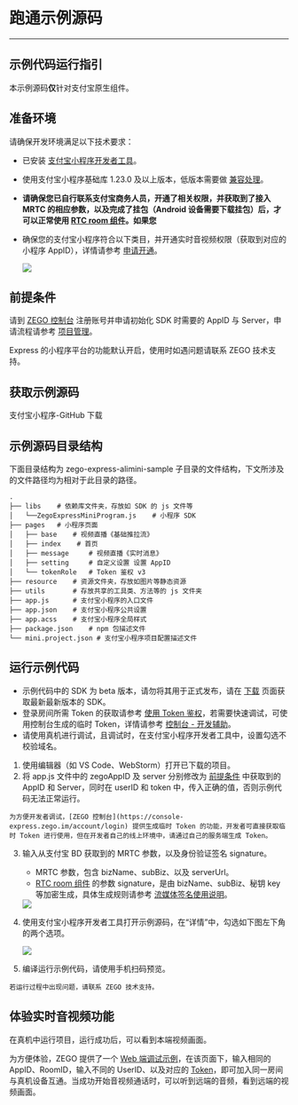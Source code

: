 # 跑通示例源码

- - -

## 示例代码运行指引

本示例源码**仅**针对支付宝原生组件。

## 准备环境

请确保开发环境满足以下技术要求：

* 已安装 [支付宝小程序开发者工具](https://opendocs.alipay.com/mini/ide/download)。
* 使用支付宝小程序基础库 1.23.0 及以上版本，低版本需要做 [兼容处理](https://opendocs.alipay.com/mini/framework/compatibility)。
* **请确保您已自行联系支付宝商务人员，开通了相关权限，并获取到了接入 MRTC 的相应参数，以及完成了挂包（Android 设备需要下载挂包）后，才可以正常使用 [RTC room 组件](https://opendocs.alipay.com/pre-open/08757t?pathHash=d1fc6c9f)。如果您**
* 确保您的支付宝小程序符合以下类目，并开通实时音视频权限（获取到对应的小程序 AppID），详情请参考 [申请开通](https://opendocs.alipay.com/pre-open/08757t?pathHash=d1fc6c9f)。

    <Frame width="512" height="auto" caption=""><img src="https://doc-media.zego.im/sdk-doc/Pics/Express/wx_program/AliPay_miniprogram_item.png" /></Frame>

## 前提条件

请到 [ZEGO 控制台](https://console.zego.im/) 注册账号并申请初始化 SDK 时需要的 AppID 与 Server，申请流程请参考 [项目管理](/console/project-info)。

<Warning title="注意">


Express 的小程序平台的功能默认开启，使用时如遇问题请联系 ZEGO 技术支持。

</Warning>

## 获取示例源码

<Card title="示例源码" href="https://github.com/zegoim/zego-express-alimini-sample/tree/master" target="_blank">
支付宝小程序-GitHub 下载
</Card>

## 示例源码目录结构

下面目录结构为 zego-express-alimini-sample 子目录的文件结构，下文所涉及的文件路径均为相对于此目录的路径。

```tree
.
├── libs    # 依赖库文件夹，存放如 SDK 的 js 文件等
│   └──ZegoExpressMiniProgram.js    # 小程序 SDK
├── pages   # 小程序页面
│   ├── base    # 视频直播《基础推拉流》
│   ├── index    # 首页
│   ├── message     # 视频直播《实时消息》
│   ├── setting     # 自定义设置 设置 AppID
│   └── tokenRole   # Token 鉴权 v3
├── resource    # 资源文件夹，存放如图片等静态资源
├── utils       # 存放共享的工具类、方法等的 js 文件夹
├── app.js      # 支付宝小程序的入口文件
├── app.json    # 支付宝小程序公共设置
├── app.acss    # 支付宝小程序全局样式
├── package.json    # npm 包描述文件
└── mini.project.json # 支付宝小程序项目配置描述文件
```

## 运行示例代码

<Warning title="注意">


- 示例代码中的 SDK 为 beta 版本，请勿将其用于正式发布，请在 [下载](https://doc-zh.zego.im/article/6201) 页面获取最新最新版本的 SDK。
- 登录房间所需 Token 的获取请参考 [使用 Token 鉴权](/real-time-video-miniprogram/communication/using-token-authentication)，若需要快速调试，可使用控制台生成的临时 Token，详情请参考 [控制台 - 开发辅助](/console/development-assistance/temporary-token)。
- 请使用真机进行调试，且调试时，在支付宝小程序开发者工具中，设置勾选不校验域名。

</Warning>



1. 使用编辑器（如 VS Code、WebStorm）打开已下载的项目。
2. 将 app.js 文件中的 zegoAppID 及 server 分别修改为 [前提条件](https://doc-zh.zego.im/article/18277#3) 中获取到的 AppID 和 Server，同时在 userID 和 token 中，传入正确的值，否则示例代码无法正常运行。

<Warning title="注意">


    为方便开发者调试，[ZEGO 控制台](https://console-express.zego.im/account/login) 提供生成临时 Token 的功能，开发者可直接获取临时 Token 进行使用，但在开发者自己的线上环境中，请通过自己的服务端生成 Token。


</Warning>



3. 输入从支付宝 BD 获取到的 MRTC 参数，以及身份验证签名 signature。

    - MRTC 参数，包含 bizName、subBiz、以及 serverUrl。
    - [RTC room 组件](https://opendocs.alipay.com/pre-open/08757t?pathHash=d1fc6c9f) 的参数 signature，是由 bizName、subBiz、秘钥 key 等加密生成，具体生成规则请参考 [流媒体签名使用说明](https://opendocs.alipay.com/pre-open/0876cs?pathHash=f6441b0b)。

    <Frame width="512" height="auto" caption=""><img src="https://doc-media.zego.im/sdk-doc/Pics/Express/wx_program/appid_server.jpeg" /></Frame>

4. 使用支付宝小程序开发者工具打开示例源码，在“详情”中，勾选如下图左下角的两个选项。

    <Frame width="512" height="auto" caption=""><img src="https://doc-media.zego.im/sdk-doc/Pics/Express/wx_program/web_view_details.jpeg" /></Frame>

5. 编译运行示例代码，请使用手机扫码预览。

<Note title="说明">


    若运行过程中出现问题，请联系 ZEGO 技术支持。

</Note>





## 体验实时音视频功能

在真机中运行项目，运行成功后，可以看到本端视频画面。

为方便体验，ZEGO 提供了一个 [Web 端调试示例](https://zegodev.github.io/zego-express-webrtc-sample/assistDev/index.html)，在该页面下，输入相同的 AppID、RoomID，输入不同的 UserID、以及对应的 [Token](/console/development-assistance/temporary-token)，即可加入同一房间与真机设备互通。当成功开始音视频通话时，可以听到远端的音频，看到远端的视频画面。


<Content />


